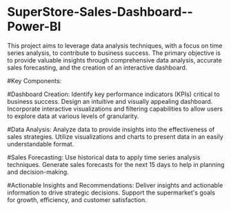 # SuperStore-Sales-Dashboard--Power-BI
This project aims to leverage data analysis techniques, with a focus on time series analysis, to contribute to business success. The primary objective is to provide valuable insights through comprehensive data analysis, accurate sales forecasting, and the creation of an interactive dashboard.

#Key Components:

#Dashboard Creation:
Identify key performance indicators (KPIs) critical to business success.
Design an intuitive and visually appealing dashboard.
Incorporate interactive visualizations and filtering capabilities to allow users to explore data at various levels of granularity.

#Data Analysis:
Analyze data to provide insights into the effectiveness of sales strategies.
Utilize visualizations and charts to present data in an easily understandable format.

#Sales Forecasting:
Use historical data to apply time series analysis techniques.
Generate sales forecasts for the next 15 days to help in planning and decision-making.

#Actionable Insights and Recommendations:
Deliver insights and actionable information to drive strategic decisions.
Support the supermarket's goals for growth, efficiency, and customer satisfaction.
